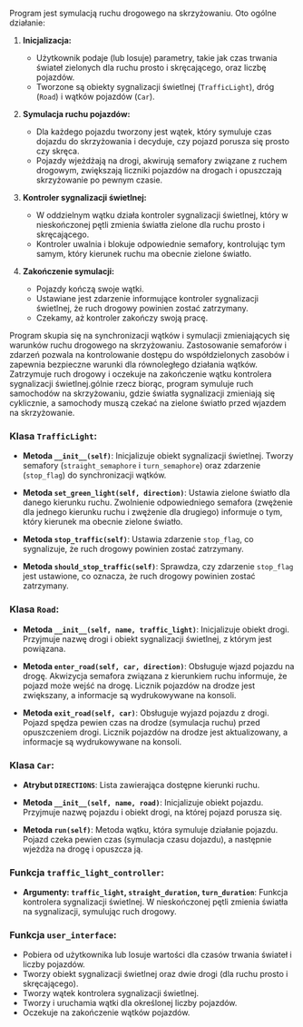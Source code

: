 Program jest symulacją ruchu drogowego na skrzyżowaniu. Oto ogólne działanie:

1. **Inicjalizacja:**
   - Użytkownik podaje (lub losuje) parametry, takie jak czas trwania świateł zielonych dla ruchu prosto i skręcającego, oraz liczbę pojazdów.
   - Tworzone są obiekty sygnalizacji świetlnej (`TrafficLight`), dróg (`Road`) i wątków pojazdów (`Car`).


2. **Symulacja ruchu pojazdów:**
   - Dla każdego pojazdu tworzony jest wątek, który symuluje czas dojazdu do skrzyżowania i decyduje, czy pojazd porusza się prosto czy skręca.
   - Pojazdy wjeżdżają na drogi, akwirują semafory związane z ruchem drogowym, zwiększają liczniki pojazdów na drogach i opuszczają skrzyżowanie po pewnym czasie.

3. **Kontroler sygnalizacji świetlnej:**
   - W oddzielnym wątku działa kontroler sygnalizacji świetlnej, który w nieskończonej pętli zmienia światła zielone dla ruchu prosto i skręcającego.
   - Kontroler uwalnia i blokuje odpowiednie semafory, kontrolując tym samym, który kierunek ruchu ma obecnie zielone światło.

4. **Zakończenie symulacji:**
   - Pojazdy kończą swoje wątki.
   - Ustawiane jest zdarzenie informujące kontroler sygnalizacji świetlnej, że ruch drogowy powinien zostać zatrzymany.
   - Czekamy, aż kontroler zakończy swoją pracę.

Program skupia się na synchronizacji wątków i symulacji zmieniających się warunków ruchu drogowego na skrzyżowaniu. Zastosowanie semaforów i zdarzeń pozwala na kontrolowanie dostępu do współdzielonych zasobów i zapewnia bezpieczne warunki dla równoległego działania wątków. Zatrzymuje ruch drogowy i oczekuje na zakończenie wątku kontrolera sygnalizacji świetlnej.gólnie rzecz biorąc, program symuluje ruch samochodów na skrzyżowaniu, gdzie światła sygnalizacji zmieniają się cyklicznie, a samochody muszą czekać na zielone światło przed wjazdem na skrzyżowanie.


### Klasa `TrafficLight`:
- **Metoda `__init__(self)`**: Inicjalizuje obiekt sygnalizacji świetlnej. Tworzy semafory (`straight_semaphore` i `turn_semaphore`) oraz zdarzenie (`stop_flag`) do synchronizacji wątków.

- **Metoda `set_green_light(self, direction)`**: Ustawia zielone światło dla danego kierunku ruchu. Zwolnienie odpowiedniego semafora (zwężenie dla jednego kierunku ruchu i zwężenie dla drugiego) informuje o tym, który kierunek ma obecnie zielone światło.

- **Metoda `stop_traffic(self)`**: Ustawia zdarzenie `stop_flag`, co sygnalizuje, że ruch drogowy powinien zostać zatrzymany.

- **Metoda `should_stop_traffic(self)`**: Sprawdza, czy zdarzenie `stop_flag` jest ustawione, co oznacza, że ruch drogowy powinien zostać zatrzymany.

### Klasa `Road`:
- **Metoda `__init__(self, name, traffic_light)`**: Inicjalizuje obiekt drogi. Przyjmuje nazwę drogi i obiekt sygnalizacji świetlnej, z którym jest powiązana.

- **Metoda `enter_road(self, car, direction)`**: Obsługuje wjazd pojazdu na drogę. Akwizycja semafora związana z kierunkiem ruchu informuje, że pojazd może wejść na drogę. Licznik pojazdów na drodze jest zwiększany, a informacje są wydrukowywane na konsoli.

- **Metoda `exit_road(self, car)`**: Obsługuje wyjazd pojazdu z drogi. Pojazd spędza pewien czas na drodze (symulacja ruchu) przed opuszczeniem drogi. Licznik pojazdów na drodze jest aktualizowany, a informacje są wydrukowywane na konsoli.

### Klasa `Car`:
- **Atrybut `DIRECTIONS`**: Lista zawierająca dostępne kierunki ruchu.

- **Metoda `__init__(self, name, road)`**: Inicjalizuje obiekt pojazdu. Przyjmuje nazwę pojazdu i obiekt drogi, na której pojazd porusza się.

- **Metoda `run(self)`**: Metoda wątku, która symuluje działanie pojazdu. Pojazd czeka pewien czas (symulacja czasu dojazdu), a następnie wjeżdża na drogę i opuszcza ją.

### Funkcja `traffic_light_controller`:
- **Argumenty: `traffic_light`, `straight_duration`, `turn_duration`**: Funkcja kontrolera sygnalizacji świetlnej. W nieskończonej pętli zmienia światła na sygnalizacji, symulując ruch drogowy.

### Funkcja `user_interface`:
- Pobiera od użytkownika lub losuje wartości dla czasów trwania świateł i liczby pojazdów.
- Tworzy obiekt sygnalizacji świetlnej oraz dwie drogi (dla ruchu prosto i skręcającego).
- Tworzy wątek kontrolera sygnalizacji świetlnej.
- Tworzy i uruchamia wątki dla określonej liczby pojazdów.
- Oczekuje na zakończenie wątków pojazdów.

